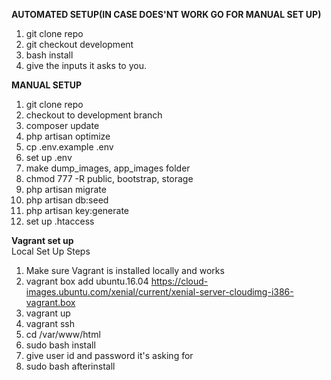 <b>AUTOMATED SETUP(IN CASE DOES'NT WORK GO FOR MANUAL SET UP)</b> <br/>
1. git clone repo <br/>
2. git checkout development <br/>
3. bash install <br/>
4. give the inputs it asks to you. <br/>

<b>MANUAL SETUP</b> <br/>
1. git clone repo <br/>
2. checkout to development branch <br/>
3. composer update <br/>
4. php artisan optimize <br/>
5. cp .env.example .env <br/>
6. set up .env <br/>
7. make dump_images, app_images folder <br/>
8. chmod 777 -R public, bootstrap, storage <br/>
9. php artisan migrate <br/>
10. php artisan db:seed <br/>
11. php artisan key:generate <br/>
12. set up .htaccess <br/>

<b> Vagrant set up</b> <br/>
Local Set Up Steps  <br/>
1. Make sure Vagrant is installed locally and works  <br/>
2. vagrant box add ubuntu.16.04 https://cloud-images.ubuntu.com/xenial/current/xenial-server-cloudimg-i386-vagrant.box  <br/>
3. vagrant up  <br/>
4. vagrant ssh  <br/>
5. cd /var/www/html  <br/>
6. sudo bash install <br/>
7. give user id and password it's asking for <br/>
8. sudo bash afterinstall <br/>
